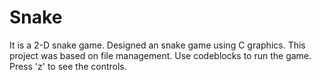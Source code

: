 # Snake
It is a 2-D snake game.
Designed an snake game using C graphics. This project was based on file management.
Use codeblocks to run the game.
Press 'z' to see the controls.
